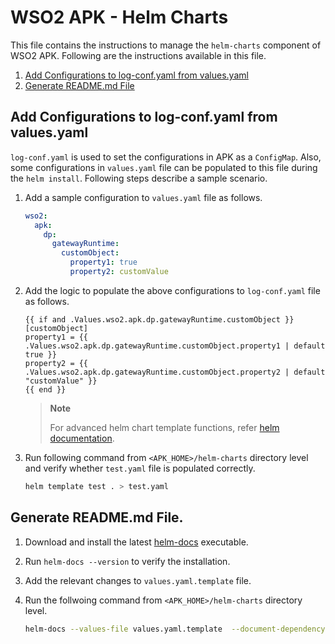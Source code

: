 # WSO2 APK - Helm Charts

This file contains the instructions to manage the `helm-charts` component of WSO2 APK. Following are the instructions available in this file.

1. [Add Configurations to log-conf.yaml from values.yaml](#add-configurations-to-log-confyaml-from-valuesyaml)
2. [Generate README.md File](#generate-readmemd-file)

## Add Configurations to log-conf.yaml from values.yaml

`log-conf.yaml` is used to set the configurations in APK as a `ConfigMap`. Also, some configurations in `values.yaml` file can be populated to this file during the `helm install`. Following steps describe a sample scenario.

1. Add a sample configuration to `values.yaml` file as follows.

    ```yaml
    wso2:
      apk:
        dp:
          gatewayRuntime:
            customObject:
              property1: true
              property2: customValue
    ```

2. Add the logic to populate the above configurations to `log-conf.yaml` file as follows.

    ```
    {{ if and .Values.wso2.apk.dp.gatewayRuntime.customObject }}
    [customObject]
    property1 = {{ .Values.wso2.apk.dp.gatewayRuntime.customObject.property1 | default true }}
    property2 = {{ .Values.wso2.apk.dp.gatewayRuntime.customObject.property2 | default "customValue" }}
    {{ end }}
    ```

    > **Note**
    >
    > For advanced helm chart template functions, refer [helm documentation](https://helm.sh/docs/chart_template_guide/functions_and_pipelines/).

3. Run following command from `<APK_HOME>/helm-charts` directory level and verify whether `test.yaml` file is populated correctly.

    ```bash
    helm template test . > test.yaml
    ```

## Generate README.md File.

1. Download and install the latest [helm-docs](https://github.com/norwoodj/helm-docs) executable.

2. Run `helm-docs --version` to verify the installation.

3. Add the relevant changes to `values.yaml.template` file.

4. Run the follwoing command from `<APK_HOME>/helm-charts` directory level.

    ```bash
    helm-docs --values-file values.yaml.template  --document-dependency-values --sort-values-order file
    ```